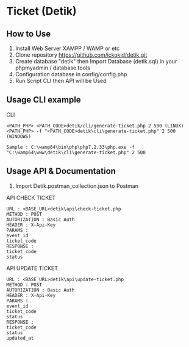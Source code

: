# Ticket (Detik)


## How to Use

1. Install Web Server XAMPP / WAMP or etc 
2. Clone repository https://github.com/ickokid/detik.git
3. Create database "detik" then Import Database (detik.sql) in your phpmyadmin / database tools
4. Configuration database in config/config.php
5. Run Script CLI then API will be Used

## Usage CLI example
CLI

```
<PATH_PHP> <PATH_CODE>detik/cli/generate-ticket.php 2 500 (LINUX) 
<PATH_PHP> -f "<PATH_CODE>detik\cli\generate-ticket.php" 2 500 (WINDOWS)

Sample : C:\wamp64\bin\php\php7.2.33\php.exe -f "C:\wamp64\www\detik\cli\generate-ticket.php" 2 500
```

## Usage API & Documentation
1. Import Detik.postman_collection.json to Postman

API CHECK TICKET

```
URL : <BASE_URL>detik\api\check-ticket.php
METHOD : POST
AUTORIZATION : Basic Auth
HEADER : X-Api-Key
PARAMS :
event_id
ticket_code
RESPONSE :
ticket_code
status
```

API UPDATE TICKET

```
URL : <BASE_URL>detik\api\update-ticket.php
METHOD : POST
AUTORIZATION : Basic Auth
HEADER : X-Api-Key
PARAMS :
event_id
ticket_code
status
RESPONSE :
ticket_code
status
updated_at
```